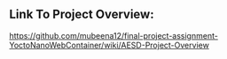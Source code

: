 ## Link To Project Overview:

https://github.com/mubeena12/final-project-assignment-YoctoNanoWebContainer/wiki/AESD-Project-Overview
